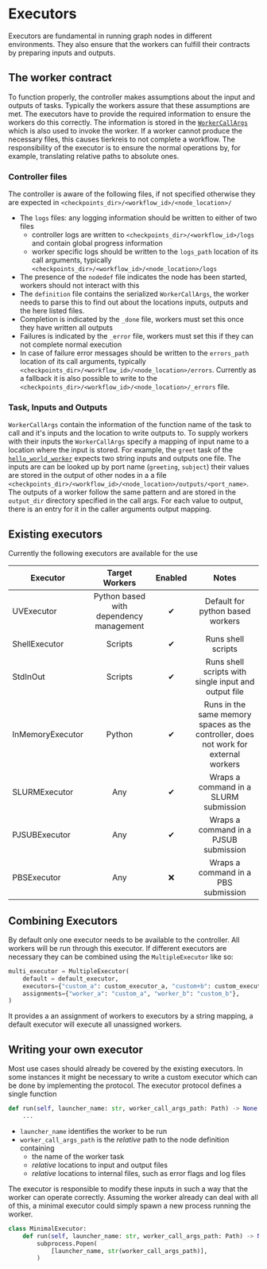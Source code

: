 # Executors

Executors are fundamental in running graph nodes in different environments.
They also ensure that the workers can fulfill their contracts by preparing inputs and outputs.

## The worker contract

To function properly, the controller makes assumptions about the input and outputs of tasks.
Typically the workers assure that these assumptions are met.
The executors have to provide the required information to ensure the workers do this correctly.
The information is stored in the [`WorkerCallArgs`](#tierkreis.controller.data.location.WorkerCallArgs) which is also used to invoke the worker.
If a worker cannot produce the necessary files, this causes tierkreis to not complete a workflow.
The responsibility of the executor is to ensure the normal operations by, for example, translating relative paths to absolute ones.

### Controller files

The controller is aware of the following files, if not specified otherwise they are expected in `<checkpoints_dir>/<workflow_id>/<node_location>/`

- The `logs` files: any logging information should be written to either of two files
  - controller logs are written to `<checkpoints_dir>/<workflow_id>/logs` and contain global progress information
  - worker specific logs should be written to the `logs_path` location of its call arguments, typically `<checkpoints_dir>/<workflow_id>/<node_location>/logs`
- The presence of the `nodedef` file indicates the node has been started, workers should not interact with this
- The `definition` file contains the serialized `WorkerCallArgs`, the worker needs to parse this to find out about the locations inputs, outputs and the here listed files.
- Completion is indicated by the `_done` file, workers must set this once they have written all outputs
- Failures is indicated by the `_error` file, workers must set this if they can not complete normal execution
- In case of failure error messages should be written to the `errors_path` location of its call arguments, typically `<checkpoints_dir>/<workflow_id>/<node_location>/errors`.
  Currently as a fallback it is also possible to write to the `<checkpoints_dir>/<workflow_id>/<node_location>/_errors` file.

### Task, Inputs and Outputs

`WorkerCallArgs` contain the information of the function name of the task to call and it's inputs and the location to write outputs to.
To supply workers with their inputs the `WorkerCallArgs` specify a mapping of input name to a location where the input is stored.
For example, the `greet` task of the [`hello_world_worker`](../worker/hello_world.md) expects two string inputs and outputs one file.
The inputs are can be looked up by port name (`greeting`, `subject`) their values are stored in the output of other nodes in a a file `<checkpoints_dir>/<workflow_id>/<node_location>/outputs/<port_name>`.
The outputs of a worker follow the same pattern and are stored in the `output_dir` directory specified in the call args.
For each value to output, there is an entry for it in the caller arguments output mapping.

## Existing executors

Currently the following executors are available for the use

| Executor         |             Target Workers              | Enabled |                                        Notes                                         |
| ---------------- | :-------------------------------------: | :-----: | :----------------------------------------------------------------------------------: |
| UVExecutor       | Python based with dependency management |    ✔    |                           Default for python based workers                           |
| ShellExecutor    |                 Scripts                 |    ✔    |                                  Runs shell scripts                                  |
| StdInOut         |                 Scripts                 |    ✔    |                 Runs shell scripts with single input and output file                 |
| InMemoryExecutor |                 Python                  |    ✔    | Runs in the same memory spaces as the controller, does not work for external workers |
| SLURMExecutor    |                   Any                   |    ✔    |                        Wraps a command in a SLURM submission                         |
| PJSUBExecutor    |                   Any                   |    ✔    |                        Wraps a command in a PJSUB submission                         |
| PBSExecutor      |                   Any                   |   ❌    |                         Wraps a command in a PBS submission                          |

## Combining Executors

By default only one executor needs to be available to the controller.
All workers will be run through this executor.
If different executors are necessary they can be combined using the `MultipleExecutor` like so:

```py
multi_executor = MultipleExecutor(
    default = default_executor,
    executors={"custom_a": custom_executor_a, "custom+b": custom_executor_b},
    assignments={"worker_a": "custom_a", "worker_b": "custom_b"},
)
```

It provides a an assignment of workers to executors by a string mapping, a default executor will execute all unassigned workers.

## Writing your own executor

Most use cases should already be covered by the existing executors.
In some instances it might be necessary to write a custom executor which can be done by implementing the protocol.
The executor protocol defines a single function

```py
def run(self, launcher_name: str, worker_call_args_path: Path) -> None:
    ...
```

- `launcher_name` identifies the worker to be run
- `worker_call_args_path` is the _relative_ path to the node definition containing
  - the name of the worker task
  - _relative_ locations to input and output files
  - _relative_ locations to internal files, such as error flags and log files

The executor is responsible to modify these inputs in such a way that the worker can operate correctly.
Assuming the worker already can deal with all of this, a minimal executor could simply spawn a new process running the worker.

```py
class MinimalExecutor:
    def run(self, launcher_name: str, worker_call_args_path: Path) -> None:
        subprocess.Popen(
            [launcher_name, str(worker_call_args_path)],
        )
```
